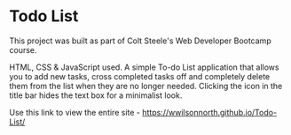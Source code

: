 # Todo List
This project was built as part of Colt Steele's Web Developer Bootcamp course.

HTML, CSS & JavaScript used. A simple To-do List application that allows you to add new tasks, cross completed tasks off and completely delete them from the list when they are no longer needed. Clicking the icon in the title bar hides the text box for a minimalist look.

Use this link to view the entire site - https://wwilsonnorth.github.io/Todo-List/
